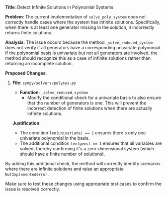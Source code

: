 **Title**: Detect Infinite Solutions in Polynomial Systems

**Problem**: The current implementation of `solve_poly_system` does not correctly handle cases where the system has infinite solutions. Specifically, when there is at least one generator missing in the solution, it incorrectly returns finite solutions.

**Analysis**: The issue occurs because the method `_solve_reduced_system` does not verify if all generators have a corresponding univariate polynomial. If the polynomial basis is univariate but not all generators are involved, the method should recognize this as a case of infinite solutions rather than returning an incomplete solution.

**Proposed Changes**:
1. **File**: `sympy/solvers/polysys.py`
    - **Function**: `_solve_reduced_system`
        - Modify the conditional check for a univariate basis to also ensure that the number of generators is one. This will prevent the incorrect detection of finite solutions when there are actually infinite solutions.

    
      
    **Justification**:
    - The condition `len(univariate) == 1` ensures there's only one univariate polynomial in the basis.
    - The additional condition `len(gens) == 1` ensures that all variables are solved, thereby confirming it's a zero-dimensional system (which should have a finite number of solutions).

By adding this additional check, the method will correctly identify scenarios where there are infinite solutions and raise an appropriate `NotImplementedError`.

Make sure to test these changes using appropriate test cases to confirm the issue is resolved correctly.
